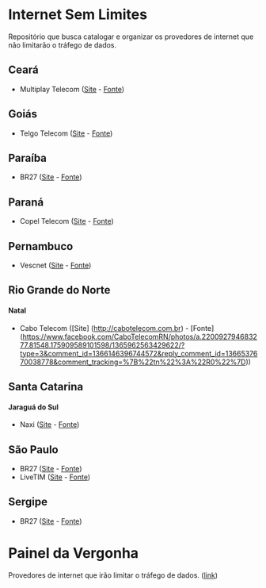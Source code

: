 # Internet Sem Limites
Repositório que busca catalogar e organizar os provedores de internet que não limitarão o tráfego de dados.

## Ceará
- Multiplay Telecom ([Site](http://www.multiplaytelecom.com.br/) - [Fonte](https://www.facebook.com/MultiplayTelecom/photos/a.167550703402534.1073741828.165379136953024/650557658435167/?type=3&theater))

## Goiás
- Telgo Telecom ([Site](http://telgo.com.br/) - [Fonte](https://www.facebook.com/telgotelecom/photos/a.104038409724880.3041.103435436451844/851148338347213/?type=3))

## Paraíba
- BR27 ([Site](http://www.br27.com.br/) - [Fonte](https://www.facebook.com/br27tecnologia/posts/962061367182378?pnref=story))

## Paraná
- Copel Telecom ([Site](http://www.copeltelecom.com/site/) - [Fonte](http://www.hardware.com.br/noticias/2016-04/copel-diz-que-nao-implantara-cobranca-por-franquia-de-dados.html))

## Pernambuco
- Vescnet ([Site](http://www.vescnet.com.br/) - [Fonte](https://www.facebook.com/vescnet/posts/967016763352253))

## Rio Grande do Norte
#### Natal

- Cabo Telecom ([Site] (http://cabotelecom.com.br) - [Fonte] (https://www.facebook.com/CaboTelecomRN/photos/a.220092794683277.81548.175909589101598/1365962563429622/?type=3&comment_id=1366146396744572&reply_comment_id=1366537670038778&comment_tracking=%7B%22tn%22%3A%22R0%22%7D))


## Santa Catarina
#### Jaraguá do Sul
- Naxi ([Site](http://www.naxi.com.br/) - [Fonte](https://www.facebook.com/naxifibra/videos/vb.1652072558408613/1724457364503465/))

## São Paulo
- BR27 ([Site](http://www.br27.com.br/) - [Fonte](https://www.facebook.com/br27tecnologia/posts/962061367182378?pnref=story))
- LiveTIM ([Site](http://www.livetim.tim.com.br/) - [Fonte](http://g1.globo.com/tecnologia/noticia/2016/04/franquia-de-dados-na-internet-fixa-no-brasil-gera-criticas-em-redes-sociais.html))

## Sergipe
- BR27 ([Site](http://www.br27.com.br/) - [Fonte](https://www.facebook.com/br27tecnologia/posts/962061367182378?pnref=story))


# Painel da Vergonha
Provedores de internet que irão limitar o tráfego de dados. ([link](HALL_OF_SHAME.md))

